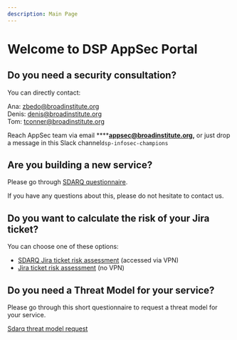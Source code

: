 ```yaml
---
description: Main Page
---
```


# Welcome to DSP AppSec Portal

## Do you need a security consultation?

You can directly contact:

Ana: [zbedo@broadinstitute.org](mailto:zbedo@broadinstitute.org)  
Denis: [denis@broadinstitute.org](mailto:denis@broadinstitute.org)  
Tom: [tconner@broadinstitute.org](mailto:tconner@broadinstitute.org) 



Reach AppSec team via email ****[**appsec@broadinstitute.org**](mailto:appsec@broadinstitute.org)**,** or just drop a message in this Slack channel`dsp-infosec-champions`

## Are you building a new service?

Please go through [SDARQ questionnaire](https://sdarq.dsp-appsec.broadinstitute.org/questionnaire). 

If you have any questions about this, please do not hesitate to contact us. 

##  Do you want to calculate the risk of your Jira ticket?

You can choose one of these options:

* [SDARQ Jira ticket risk assessment](https://sdarq.dsp-appsec.broadinstitute.org/jira-ticket-risk-assesment) \(accessed via VPN\)
* [Jira ticket risk assessment](https://broadinstitute.github.io/dsp-appsec-security-risk-assessment/) \(no VPN\)

## Do you need a Threat Model for your service? 

Please go through this short questionnaire to request a threat model for your service.

[Sdarq threat model request](https://sdarq.dsp-appsec.broadinstitute.org/threat-model/request)

